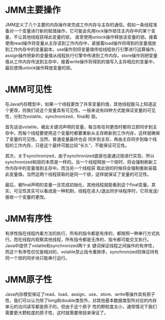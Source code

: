 # JMM主要操作

  JMM定义了八个主要的内存操作来完成工作内存与主存的通信。假如一条线程准备对一个变量进行新的赋值操作，它可能会先用lock操作锁住主内存中的某个变量，不让其他线程获得此变量的锁，
  直至使用unlock操作释放该变量的锁。接着使用read操作将变量从主存读到工作内存中，紧接着load操作将得到的变量值放到工作内存中的变量副本。use操作则将变量值传给线程执行引擎进行运算操作，
  assign操作把新的变量值从线程执行引擎中传递到工作内存。store操作则把变量值从工作内存传送到主存中，接着write操作将得到的值写入主存相应的变量中，最后使用unlock操作释放变量的锁。

# JMM可见性
  在Java内存模型中，如果一个线程更改了共享变量的值，其他线程能马上知道这个更改，则我们说这个变量具有可见性。一般来说有四种方式能保证变量的可见性，分别为volatile、synchronized、final和
  锁。

  首先谈谈volatile，被此关键词声明的变量，每当有任何更改时都将立即同步到主存中，而每个线程要使用这个变量时都要重新从主存刷新到工作内存，这样就确保了变量的可见性。当然，普通变量最终也会
  同步到主存，再由主存同步到每个线程的工作内存，只是这个最终可能比较“长久”，不能保证可见性。

 其次，关于synchronized，由于synchronized底层也是通过锁进行实现，所以synchronized和锁的本质是一样的。当一个线程释放一个锁时，将会强制刷新工作内存中的变量值到主存中。而当另一个线程获
 取此锁的时候将会强制重新装载此变量值。当然这两个线程获取的是同一个锁，这样就保证了变量的可见性。

 最后，被final声明的变量一旦完成初始化，其他线程就能看到这个final变量。其实，可见性其实可以看成是一种机制，线程在进入/退出同步块程序时，它将发送/接收一个变量的更改。

# JMM有序性
  有序性指在线程内看方法的执行，所有的指令都是有序的，都按照一种串行方式执行。而在线程内观察其他线程，所有指令都是无序的，指令都可能交叉执行。Java中提供了volatile和synchronized两个关
  键词保证线程之间操作的有序性，而这个有序性仅仅是相对的，volatile禁止指令重排序，synchronized则保证持有同一个锁的同步块只能串行运行。

# JMM原子性
  Java内存模型保证了read、load、assign、use、store、write等操作具有原子性，我们可以认为除了long和double类型外，对其他基本数据类型所对应的内存单元的访问读写都是原子的。但由于这个原子
  性的颗粒度太小，通常情况下我们需要更大颗粒度的原子性，这时就需要用锁来保证了。
